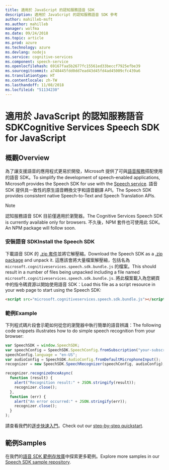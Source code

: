 ```yaml
---
title: 適用於 JavaScript 的認知服務語音 SDK
description: 適用於 JavaScript 的認知服務語音 SDK 參考
author: mahilleb-msft
ms.author: mahilleb
manager: wolfma
ms.date: 09/24/2018
ms.topic: article
ms.prod: azure
ms.technology: azure
ms.devlang: nodejs
ms.service: cognitive-services
ms.component: speech-service
ms.openlocfilehash: 69167faa5b2677fc15561ed33beccf7925efbe39
ms.sourcegitcommit: a748445fdd0dd7ead43d45fd4ad45009cfc439a6
ms.translationtype: HT
ms.contentlocale: zh-TW
ms.lasthandoff: 11/08/2018
ms.locfileid: "51134230"
---
```

# <a name="cognitive-services-speech-sdk-for-javascript"></a><span data-ttu-id="53898-103">適用於 JavaScript 的認知服務語音 SDK</span><span class="sxs-lookup"><span data-stu-id="53898-103">Cognitive Services Speech SDK for JavaScript</span></span>

## <a name="overview"></a><span data-ttu-id="53898-104">概觀</span><span class="sxs-lookup"><span data-stu-id="53898-104">Overview</span></span>

<span data-ttu-id="53898-105">為了讓支援語音的應用程式更易於開發，Microsoft 提供了可與[語音服務](https://aka.ms/csspeech)搭配使用的語音 SDK。</span><span class="sxs-lookup"><span data-stu-id="53898-105">To simplify the development of speech-enabled applications, Microsoft provides the Speech SDK for use with the [Speech service](https://aka.ms/csspeech).</span></span>
<span data-ttu-id="53898-106">語音 SDK 提供具一致性的原生語音轉換文字和語音翻譯 API。</span><span class="sxs-lookup"><span data-stu-id="53898-106">The Speech SDK provides consistent native Speech-to-Text and Speech Translation APIs.</span></span>

> [!NOTE]
> <span data-ttu-id="53898-107">認知服務語音 SDK 目前僅適用於瀏覽器。</span><span class="sxs-lookup"><span data-stu-id="53898-107">The Cognitive Services Speech SDK is currently available only for browsers.</span></span>
> <span data-ttu-id="53898-108">不久後，NPM 套件也可使用此 SDK。</span><span class="sxs-lookup"><span data-stu-id="53898-108">An NPM package will follow soon.</span></span>

### <a name="install-the-speech-sdk"></a><span data-ttu-id="53898-109">安裝語音 SDK</span><span class="sxs-lookup"><span data-stu-id="53898-109">Install the Speech SDK</span></span>

<span data-ttu-id="53898-110">下載語音 SDK 的 [.zip 套件](https://aka.ms/csspeech/jsbrowserpackage)並將它解壓縮。</span><span class="sxs-lookup"><span data-stu-id="53898-110">Download the Speech SDK as a [.zip package](https://aka.ms/csspeech/jsbrowserpackage) and unpack it.</span></span>
<span data-ttu-id="53898-111">這應該會將大量檔案解壓縮，包括名為 `microsoft.cognitiveservices.speech.sdk.bundle.js` 的檔案。</span><span class="sxs-lookup"><span data-stu-id="53898-111">This should result in a number of files being unpacked including a file named `microsoft.cognitiveservices.speech.sdk.bundle.js`.</span></span>
<span data-ttu-id="53898-112">將此檔案載入為您網頁中的指令碼資源以開始使用語音 SDK：</span><span class="sxs-lookup"><span data-stu-id="53898-112">Load this file as a script resource in your web page to start using the Speech SDK:</span></span>

```html
<script src="microsoft.cognitiveservices.speech.sdk.bundle.js"></script>
```

### <a name="example"></a><span data-ttu-id="53898-113">範例</span><span class="sxs-lookup"><span data-stu-id="53898-113">Example</span></span> 

<span data-ttu-id="53898-114">下列程式碼片段會示範如何從您的瀏覽器中執行簡單的語音辨識：</span><span class="sxs-lookup"><span data-stu-id="53898-114">The following code snippets illustrates how to do simple speech recognition from your browser:</span></span>

```javascript 
var SpeechSDK = window.SpeechSDK;
var speechConfig = SpeechSDK.SpeechConfig.fromSubscription("your-subscription-key", "your-service-region");
speechConfig.language = "en-US";
var audioConfig = SpeechSDK.AudioConfig.fromDefaultMicrophoneInput();
recognizer = new SpeechSDK.SpeechRecognizer(speechConfig, audioConfig);

recognizer.recognizeOnceAsync(
  function (result) {
    alert("Recognition result:" + JSON.stringify(result));
    recognizer.close();
  },
  function (err) {
    alert("An error occurred:" + JSON.stringify(err));
    recognizer.close();
  }
);
``` 

<span data-ttu-id="53898-115">請查看我們的[逐步快速入門](/azure/cognitive-services/speech-service/quickstart-js-browser)。</span><span class="sxs-lookup"><span data-stu-id="53898-115">Check out our [step-by-step quickstart](/azure/cognitive-services/speech-service/quickstart-js-browser).</span></span>

## <a name="samples"></a><span data-ttu-id="53898-116">範例</span><span class="sxs-lookup"><span data-stu-id="53898-116">Samples</span></span>

<span data-ttu-id="53898-117">在我們的[語音 SDK 範例存放庫](https://aka.ms/csspeech/samples)中探索更多範例。</span><span class="sxs-lookup"><span data-stu-id="53898-117">Explore more samples in our [Speech SDK sample repository](https://aka.ms/csspeech/samples).</span></span>
